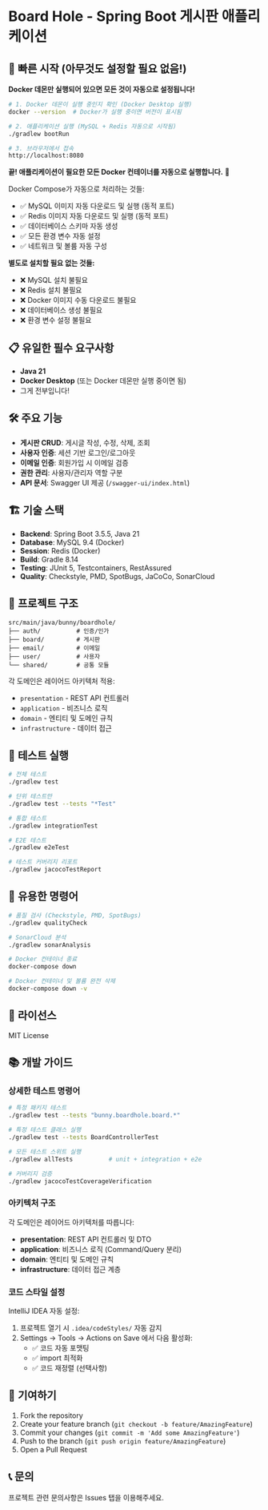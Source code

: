 # Board Hole - Spring Boot 게시판 애플리케이션

## 🚀 빠른 시작 (아무것도 설정할 필요 없음!)

**Docker 데몬만 실행되어 있으면 모든 것이 자동으로 설정됩니다!**

```bash
# 1. Docker 데몬이 실행 중인지 확인 (Docker Desktop 실행)
docker --version  # Docker가 실행 중이면 버전이 표시됨

# 2. 애플리케이션 실행 (MySQL + Redis 자동으로 시작됨)
./gradlew bootRun

# 3. 브라우저에서 접속
http://localhost:8080
```

**끝! 애플리케이션이 필요한 모든 Docker 컨테이너를 자동으로 실행합니다.** 🎉

Docker Compose가 자동으로 처리하는 것들:

- ✅ MySQL 이미지 자동 다운로드 및 실행 (동적 포트)
- ✅ Redis 이미지 자동 다운로드 및 실행 (동적 포트)
- ✅ 데이터베이스 스키마 자동 생성
- ✅ 모든 환경 변수 자동 설정
- ✅ 네트워크 및 볼륨 자동 구성

**별도로 설치할 필요 없는 것들:**

- ❌ MySQL 설치 불필요
- ❌ Redis 설치 불필요
- ❌ Docker 이미지 수동 다운로드 불필요
- ❌ 데이터베이스 생성 불필요
- ❌ 환경 변수 설정 불필요

## 📋 유일한 필수 요구사항

- **Java 21**
- **Docker Desktop** (또는 Docker 데몬만 실행 중이면 됨)
- 그게 전부입니다!

## 🛠️ 주요 기능

- **게시판 CRUD**: 게시글 작성, 수정, 삭제, 조회
- **사용자 인증**: 세션 기반 로그인/로그아웃
- **이메일 인증**: 회원가입 시 이메일 검증
- **권한 관리**: 사용자/관리자 역할 구분
- **API 문서**: Swagger UI 제공 (`/swagger-ui/index.html`)

## 🏗️ 기술 스택

- **Backend**: Spring Boot 3.5.5, Java 21
- **Database**: MySQL 9.4 (Docker)
- **Session**: Redis (Docker)
- **Build**: Gradle 8.14
- **Testing**: JUnit 5, Testcontainers, RestAssured
- **Quality**: Checkstyle, PMD, SpotBugs, JaCoCo, SonarCloud

## 📁 프로젝트 구조

```
src/main/java/bunny/boardhole/
├── auth/          # 인증/인가
├── board/         # 게시판
├── email/         # 이메일
├── user/          # 사용자
└── shared/        # 공통 모듈
```

각 도메인은 레이어드 아키텍처 적용:

- `presentation` - REST API 컨트롤러
- `application` - 비즈니스 로직
- `domain` - 엔티티 및 도메인 규칙
- `infrastructure` - 데이터 접근

## 🧪 테스트 실행

```bash
# 전체 테스트
./gradlew test

# 단위 테스트만
./gradlew test --tests "*Test"

# 통합 테스트
./gradlew integrationTest

# E2E 테스트
./gradlew e2eTest

# 테스트 커버리지 리포트
./gradlew jacocoTestReport
```

## 🔧 유용한 명령어

```bash
# 품질 검사 (Checkstyle, PMD, SpotBugs)
./gradlew qualityCheck

# SonarCloud 분석
./gradlew sonarAnalysis

# Docker 컨테이너 종료
docker-compose down

# Docker 컨테이너 및 볼륨 완전 삭제
docker-compose down -v
```

## 📄 라이선스

MIT License

## 📚 개발 가이드

### 상세한 테스트 명령어

```bash
# 특정 패키지 테스트
./gradlew test --tests "bunny.boardhole.board.*"

# 특정 테스트 클래스 실행
./gradlew test --tests BoardControllerTest

# 모든 테스트 스위트 실행
./gradlew allTests          # unit + integration + e2e

# 커버리지 검증
./gradlew jacocoTestCoverageVerification
```

### 아키텍처 구조

각 도메인은 레이어드 아키텍처를 따릅니다:

- **presentation**: REST API 컨트롤러 및 DTO
- **application**: 비즈니스 로직 (Command/Query 분리)
- **domain**: 엔티티 및 도메인 규칙
- **infrastructure**: 데이터 접근 계층

### 코드 스타일 설정

IntelliJ IDEA 자동 설정:

1. 프로젝트 열기 시 `.idea/codeStyles/` 자동 감지
2. Settings → Tools → Actions on Save 에서 다음 활성화:
    - ✅ 코드 자동 포맷팅
    - ✅ import 최적화
    - ✅ 코드 재정렬 (선택사항)

## 👥 기여하기

1. Fork the repository
2. Create your feature branch (`git checkout -b feature/AmazingFeature`)
3. Commit your changes (`git commit -m 'Add some AmazingFeature'`)
4. Push to the branch (`git push origin feature/AmazingFeature`)
5. Open a Pull Request

## 📞 문의

프로젝트 관련 문의사항은 Issues 탭을 이용해주세요.

